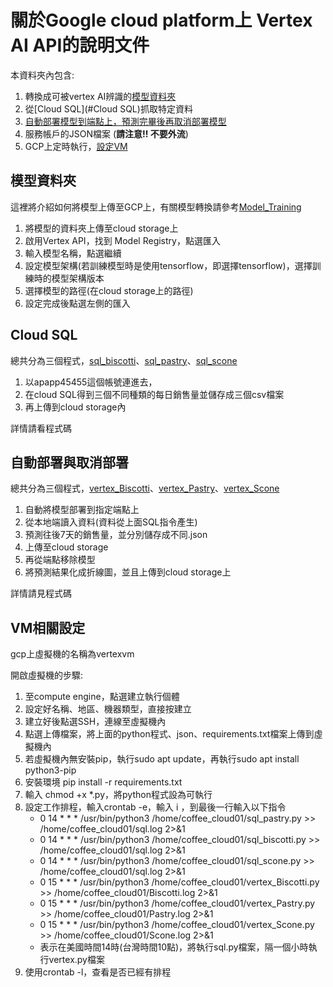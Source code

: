 關於Google cloud platform上 Vertex AI API的說明文件
============================================================

本資料夾內包含:
1. 轉換成可被vertex AI辨識的[模型資料夾](#模型資料夾)
2. 從[Cloud SQL](#Cloud SQL)抓取特定資料
3. [自動部署模型到端點上，預測完畢後再取消部署模型](#自動部署與取消部署) 
4. 服務帳戶的JSON檔案 (**請注意!! 不要外流**)
5. GCP上定時執行，[設定VM](#VM相關設定)

## 模型資料夾
這裡將介紹如何將模型上傳至GCP上，有關模型轉換請參考[Model_Training](../Model_Training)

1. 將模型的資料夾上傳至cloud storage上
2. 啟用Vertex API，找到 Model Registry，點選匯入
3. 輸入模型名稱，點選繼續
4. 設定模型架構(若訓練模型時是使用tensorflow，即選擇tensorflow)，選擇訓練時的模型架構版本
5. 選擇模型的路徑(在cloud storage上的路徑)
6. 設定完成後點選左側的匯入

## Cloud SQL
總共分為三個程式，[sql_biscotti](./sql_biscotti.py)、[sql_pastry](./sql_pastry.py)、[sql_scone](./sql_scone.py)

1. 以apapp45455這個帳號連進去，
2. 在cloud SQL得到三個不同種類的每日銷售量並儲存成三個csv檔案
3. 再上傳到cloud storage內

詳情請看程式碼

## 自動部署與取消部署
總共分為三個程式，[vertex_Biscotti](./vertex_Biscotti.py)、[vertex_Pastry](./vertex_Pastry.py)、[vertex_Scone](./vertex_Scone.py)

1. 自動將模型部署到指定端點上
2. 從本地端讀入資料(資料從上面SQL指令產生)
3. 預測往後7天的銷售量，並分別儲存成不同.json
4. 上傳至cloud storage
5. 再從端點移除模型
6. 將預測結果化成折線圖，並且上傳到cloud storage上

詳情請見程式碼

## VM相關設定
gcp上虛擬機的名稱為vertexvm

開啟虛擬機的步驟:
1. 至compute engine，點選建立執行個體
2. 設定好名稱、地區、機器類型，直接按建立
3. 建立好後點選SSH，連線至虛擬機內
4. 點選上傳檔案，將上面的python程式、json、requirements.txt檔案上傳到虛擬機內
5. 若虛擬機內無安裝pip，執行sudo apt update，再執行sudo apt install python3-pip
6. 安裝環境 pip install -r requirements.txt
7. 輸入 chmod +x *.py，將python程式設為可執行
8. 設定工作排程，輸入crontab -e，輸入 i ，到最後一行輸入以下指令
    - 0 14 * * * /usr/bin/python3 /home/coffee_cloud01/sql_pastry.py >> /home/coffee_cloud01/sql.log 2>&1
    - 0 14 * * * /usr/bin/python3 /home/coffee_cloud01/sql_biscotti.py >> /home/coffee_cloud01/sql.log 2>&1 
    - 0 14 * * * /usr/bin/python3 /home/coffee_cloud01/sql_scone.py >> /home/coffee_cloud01/sql.log 2>&1
    - 0 15 * * * /usr/bin/python3 /home/coffee_cloud01/vertex_Biscotti.py >> /home/coffee_cloud01/Biscotti.log 2>&1
    - 0 15 * * * /usr/bin/python3 /home/coffee_cloud01/vertex_Pastry.py >> /home/coffee_cloud01/Pastry.log 2>&1
    - 0 15 * * * /usr/bin/python3 /home/coffee_cloud01/vertex_Scone.py >> /home/coffee_cloud01/Scone.log 2>&1
    - 表示在美國時間14時(台灣時間10點)，將執行sql.py檔案，隔一個小時執行vertex.py檔案
9. 使用crontab -l，查看是否已經有排程


